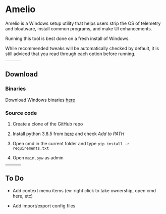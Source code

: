 # Amelio

Amelio is a Windows setup utility that helps users strip the OS of telemetry and bloatware, install common programs, and make UI enhancements.

Running this tool is best done on a fresh install of Windows.

While recommended tweaks will be automatically checked by default, it is still adviced that you read through each option before running.



<hr width=50>

## Download

### Binaries

Download Windows binaries [here]('https://github.com/daijro/amelio/releases/')

### Source code

1. Create a clone of the GitHub repo

2. Install python 3.8.5 from [here](https://www.python.org/ftp/python/3.8.5/python-3.8.5-amd64.exe) and check *Add to PATH*

3. Open cmd in the current folder and type `pip install -r requirements.txt`

4. Open `main.pyw` as admin

<hr width=50>

## To Do

- Add context menu items (ex: right click to take ownership, open cmd here, etc)

- Add import/export config files